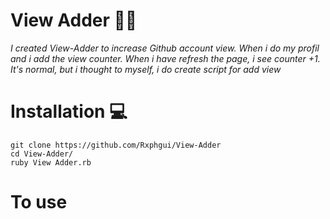 # View Adder 👨‍💻 

*I created View-Adder to increase Github account view. When i do my profil and i add the view counter.
When i have refresh the page, i see counter +1. It's normal, but i thought to myself, i do create script for add view*

# Installation 💻

```
git clone https://github.com/Rxphgui/View-Adder
cd View-Adder/
ruby View Adder.rb
```
# To use
